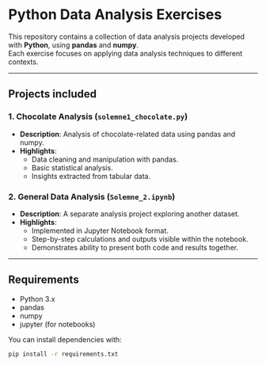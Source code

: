 # Python Data Analysis Exercises

This repository contains a collection of data analysis projects developed with **Python**, using **pandas** and **numpy**.  
Each exercise focuses on applying data analysis techniques to different contexts.

---

## Projects included

### 1. Chocolate Analysis (`solemne1_chocolate.py`)
- **Description**: Analysis of chocolate-related data using pandas and numpy.  
- **Highlights**:
  - Data cleaning and manipulation with pandas.
  - Basic statistical analysis.
  - Insights extracted from tabular data.

### 2. General Data Analysis (`Solemne_2.ipynb`)
- **Description**: A separate analysis project exploring another dataset.  
- **Highlights**:
  - Implemented in Jupyter Notebook format.
  - Step-by-step calculations and outputs visible within the notebook.
  - Demonstrates ability to present both code and results together.

---

## Requirements
- Python 3.x
- pandas
- numpy
- jupyter (for notebooks)

You can install dependencies with:
```bash
pip install -r requirements.txt
